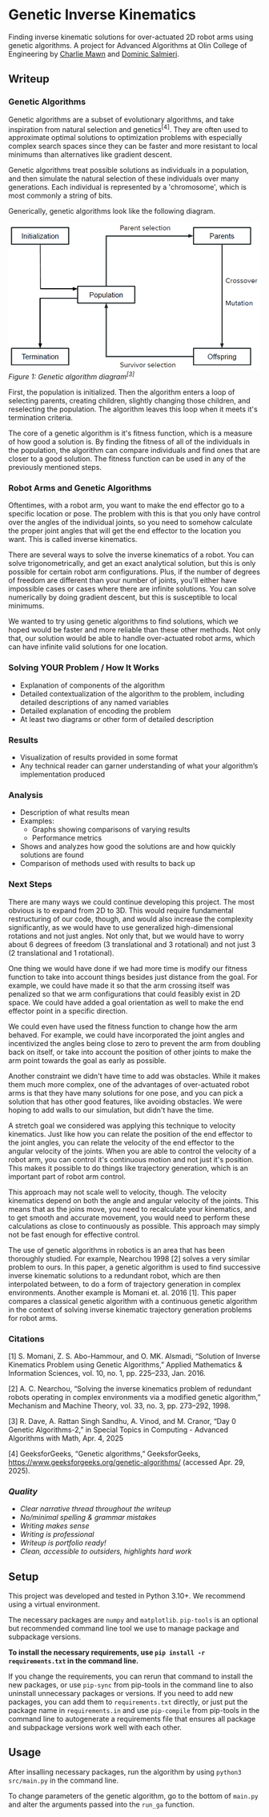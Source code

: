 # Genetic Inverse Kinematics
Finding inverse kinematic solutions for over-actuated 2D robot arms using genetic algorithms. A project for Advanced Algorithms at Olin College of Engineering by [Charlie Mawn](https://github.com/c-mawn) and [Dominic Salmieri](https://github.com/joloujo).

## Writeup

### Genetic Algorithms
<!-- Introduce the algorithm(s) you are exploring and the background -->
Genetic algorithms are a subset of evolutionary algorithms, and take inspiration from natural selection and genetics<sup>[4]</sup>. They are often used to approximate optimal solutions to optimization problems with especially complex search spaces since they can be faster and more resistant to local minimums than alternatives like gradient descent.

Genetic algorithms treat possible solutions as individuals in a population, and then simulate the natural selection of these individuals over many generations. Each individual is represented by a 'chromosome', which is most commonly a string of bits.

Generically, genetic algorithms look like the following diagram. 

![Genetic algorithm diagram](media/GA_diagram.png)
*Figure 1: Genetic algorithm diagram<sup>[3]</sup>* 
<!-- TODO: Needs citation -->

First, the population is initialized. Then the algorithm enters a loop of selecting parents, creating children, slightly changing those children, and reselecting the population. The algorithm leaves this loop when it meets it's termination criteria.

The core of a genetic algorithm is it's fitness function, which is a measure of how good a solution is. By finding the fitness of all of the individuals in the population, the algorithm can compare individuals and find ones that are closer to a good solution. The fitness function can be used in any of the previously mentioned steps.

<!-- Introduce the context you are exploring your algorithm in -->

### Robot Arms and Genetic Algorithms

Oftentimes, with a robot arm, you want to make the end effector go to a specific location or pose. The problem with this is that you only have control over the angles of the individual joints, so you need to somehow calculate the proper joint angles that will get the end effector to the location you want. This is called inverse kinematics.

There are several ways to solve the inverse kinematics of a robot. You can solve trigonometrically, and get an exact analytical solution, but this is only possible for certain robot arm configurations. Plus, if the number of degrees of freedom are different than your number of joints, you'll either have impossible cases or cases where there are infinite solutions. You can solve numerically by doing gradient descent, but this is susceptible to local minimums. 

We wanted to try using genetic algorithms to find solutions, which we hoped would be faster and more reliable than these other methods. Not only that, our solution would be able to handle over-actuated robot arms, which can have infinite valid solutions for one location.


### Solving YOUR Problem / How It Works
- Explanation of components of the algorithm
- Detailed contextualization of the algorithm to the problem, including detailed descriptions of any named variables
- Detailed explanation of encoding the problem
- At least two diagrams or other form of detailed description

### Results 
- Visualization of results provided in some format
- Any technical reader can garner understanding of what your algorithm’s implementation produced

### Analysis
- Description of what results mean
- Examples:
  - Graphs showing comparisons of varying results
  - Performance metrics
- Shows and analyzes how good the solutions are and how quickly solutions are found
- Comparison of methods used with results to back up

### Next Steps
<!-- 
  - Delineation of potential next steps
  - Areas you would have explored with more time
  - How your solutions may scale to other problems
  -->

There are many ways we could continue developing this project. The most obvious is to expand from 2D to 3D. This would require fundamental restructuring of our code, though, and would also increase the complexity significantly, as we would have to use generalized high-dimensional rotations and not just angles. Not only that, but we would have to worry about 6 degrees of freedom (3 translational and 3 rotational) and not just 3 (2 translational and 1 rotational).

One thing we would have done if we had more time is modify our fitness function to take into account things besides just distance from the goal. For example, we could have made it so that the arm crossing itself was penalized so that we arm configurations that could feasibly exist in 2D space. We could have added a goal orientation as well to make the end effector point in a specific direction. 

We could even have used the fitness function to change how the arm behaved. For example, we could have incorporated the joint angles and incentivized the angles being close to zero to prevent the arm from doubling back on itself, or take into account the position of other joints to make the arm point towards the goal as early as possible.

Another constraint we didn't have time to add was obstacles. While it makes them much more complex, one of the advantages of over-actuated robot arms is that they have many solutions for one pose, and you can pick a solution that has other good features, like avoiding obstacles. We were hoping to add walls to our simulation, but didn't have the time.

A stretch goal we considered was applying this technique to velocity kinematics. Just like how you can relate the position of the end effector to the joint angles, you can relate the velocity of the end effector to the angular velocity of the joints. When you are able to control the velocity of a robot arm, you can control it's continuous motion and not just it's position. This makes it possible to do things like trajectory generation, which is an important part of robot arm control. 

This approach may not scale well to velocity, though. The velocity kinematics depend on both the angle and angular velocity of the joints. This means that as the joins move, you need to recalculate your kinematics, and to get smooth and accurate movement, you would need to perform these calculations as close to continuously as possible. This approach may simply not be fast enough for effective control. 

The use of genetic algorithms in robotics is an area that has been thoroughly studied. For example, Nearchou 1998 [2] solves a very similar problem to ours. In this paper, a genetic algorithm is used to find successive inverse kinematic solutions to a redundant robot, which are then interpolated between, to do a form of trajectory generation in complex environments. Another example is Momani et. al. 2016 [1]. This paper compares a classical genetic algorithm with a continuous genetic algorithm in the context of solving inverse kinematic trajectory generation problems for robot arms.

### Citations
<!-- Bibliography contains at least 5 sources total cited in any official format; just be consistent (use IEEE if you cannot think of any) -->
<!-- In-line citations matching selected official format style -->
[1] S. Momani, Z. S. Abo-Hammour, and O. MK. Alsmadi, “Solution of Inverse Kinematics Problem using Genetic Algorithms,” Applied Mathematics & Information Sciences, vol. 10, no. 1, pp. 225–233, Jan. 2016. 

[2] A. C. Nearchou, “Solving the inverse kinematics problem of redundant robots operating in complex environments via a modified genetic algorithm,” Mechanism and Machine Theory, vol. 33, no. 3, pp. 273–292, 1998. 

[3] R. Dave, A. Rattan Singh Sandhu, A. Vinod, and M. Cranor, “Day 0 Genetic Algorithms-2,” in Special Topics in Computing - Advanced Algorithms with Math, Apr. 4, 2025 

[4] GeeksforGeeks, “Genetic algorithms,” GeeksforGeeks, https://www.geeksforgeeks.org/genetic-algorithms/ (accessed Apr. 29, 2025). 

### *Quality*
- *Clear narrative thread throughout the writeup*
- *No/minimal spelling & grammar mistakes*
- *Writing makes sense*
- *Writing is professional*
- *Writeup is portfolio ready!*
- *Clean, accessible to outsiders, highlights hard work*

## Setup

This project was developed and tested in Python 3.10+. We recommend using a virtual environment.

The necessary packages are `numpy` and `matplotlib`. `pip-tools` is an optional but recommended command line tool we use to manage package and subpackage versions.

**To install the necessary requirements, use `pip install -r requirements.txt` in the command line.**

If you change the requirements, you can rerun that command to install the new packages, or use `pip-sync` from pip-tools in the command line to also uninstall unnecessary packages or versions. If you need to add new packages, you can add them to `requirements.txt` directly, or just put the package name in `requirements.in` and use `pip-compile` from pip-tools in the command line to autogenerate a requirements file that ensures all package and subpackage versions work well with each other.

## Usage

After insalling necessary packages, run the algorithm by using `python3 src/main.py` in the command line. 

To change parameters of the genetic algorithm, go to the bottom of `main.py` and alter the arguments passed into the `run_ga` function. 
